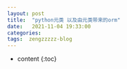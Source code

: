 ```yaml
---
layout: post
title:  "python元类 以及由元类带来的orm"
date:   2021-11-04 19:33:00
categories: 
tags:  zengzzzzz-blog
---
```


* content
{:toc}

  
&nbsp;

